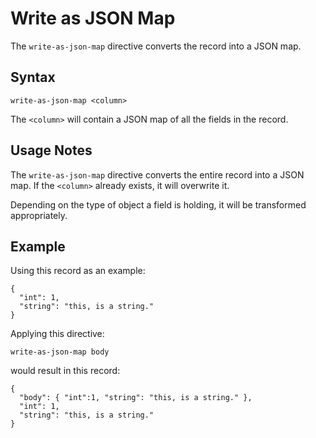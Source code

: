 # Write as JSON Map

The `write-as-json-map` directive converts the record into a JSON map.


## Syntax
```
write-as-json-map <column>
```

The `<column>` will contain a JSON map of all the fields in the record.


## Usage Notes

The `write-as-json-map` directive converts the entire record into a JSON map. If the
`<column>` already exists, it will overwrite it.

Depending on the type of object a field is holding, it will be transformed
appropriately.


## Example

Using this record as an example:
```
{
  "int": 1,
  "string": "this, is a string."
}
```

Applying this directive:
```
write-as-json-map body
```

would result in this record:
```
{
  "body": { "int":1, "string": "this, is a string." },
  "int": 1,
  "string": "this, is a string."
}
```
